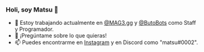 ### Holi, soy Matsu 👋


- 🔭 Estoy trabajando actualmente en [@MAG3.gg](https://instagram.com/mag3.gg) y [@ButoBots](https://github.com/ButoBots) como Staff y Programador.
- 💬 ¡Pregúntame sobre lo que quieras!
- 📫 Puedes encontrarme en [Instagram](https://instagram.com/maty.js) y en Discord como "matsu#0002".
